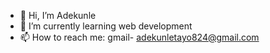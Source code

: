 - 👋 Hi, I’m Adekunle
- 🌱 I’m currently learning web development
- 📫 How to reach me: gmail- adekunletayo824@gmail.com

<!---
flatbuns/flatbuns is a ✨ special ✨ repository because its `README.md` (this file) appears on your GitHub profile.
You can click the Preview link to take a look at your changes.
--->
